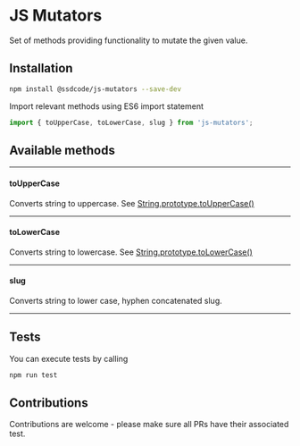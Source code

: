 # JS Mutators

Set of methods providing functionality to mutate the given value.

## Installation

```bash
npm install @ssdcode/js-mutators --save-dev
```

Import relevant methods using ES6 import statement

```javascript
import { toUpperCase, toLowerCase, slug } from 'js-mutators';
```

## Available methods

---

#### toUpperCase

Converts string to uppercase. See [String.prototype.toUpperCase()](https://developer.mozilla.org/en-US/docs/Web/JavaScript/Reference/Global_Objects/String/toUpperCase)

---

#### toLowerCase

Converts string to lowercase. See [String.prototype.toLowerCase()](https://developer.mozilla.org/en-US/docs/Web/JavaScript/Reference/Global_Objects/String/toLowerCase)

---

#### slug

Converts string to lower case, hyphen concatenated slug.

---

## Tests

You can execute tests by calling

```bash
npm run test
```

## Contributions

Contributions are welcome - please make sure all PRs have their associated test.